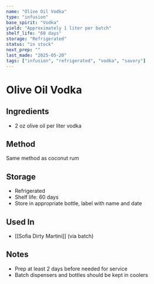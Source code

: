 ```yaml
---
name: "Olive Oil Vodka"
type: "infusion"
base_spirit: "Vodka"
yield: "Approximately 1 liter per batch"
shelf_life: "60 days"
storage: "Refrigerated"
status: "in stock"
next_prep: ""
last_made: "2025-05-20"
tags: ["infusion", "refrigerated", "vodka", "savory"]
---
```


# Olive Oil Vodka

## Ingredients
- 2 oz olive oil per liter vodka

## Method
Same method as coconut rum

## Storage
- Refrigerated
- Shelf life: 60 days
- Store in appropriate bottle, label with name and date

## Used In
- [[Sofia Dirty Martini]] (via batch)

## Notes
- Prep at least 2 days before needed for service
- Batch dispensers and bottles should be kept in coolers
